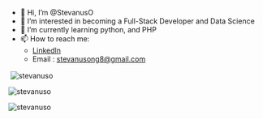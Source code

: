 - 👋 Hi, I’m @StevanusO
- 👀 I’m interested in becoming a Full-Stack Developer and Data Science
- 🌱 I’m currently learning python, and PHP
- 📫 How to reach me:
  - [Linkedln](https://www.linkedin.com/in/stevanusong)
  - Email : stevanusong8@gmail.com

<p>&nbsp;<img align="center" src="https://github-readme-stats.vercel.app/api?username=stevanuso&show_icons=true&theme=tokyonight&locale=en" alt="stevanuso" /></p>

<p><img align="center" src="https://github-readme-streak-stats.herokuapp.com/?user=stevanuso&theme=dark" alt="stevanuso" /></p>

<p><img align="left" src="https://github-readme-stats.vercel.app/api/top-langs?username=stevanuso&show_icons=true&theme=tokyonight&locale=en&layout=compact" alt="stevanuso" /></p>

<!---
StevanusO/StevanusO is a ✨ special ✨ repository because its `README.md` (this file) appears on your GitHub profile.
You can click the Preview link to take a look at your changes.
--->
